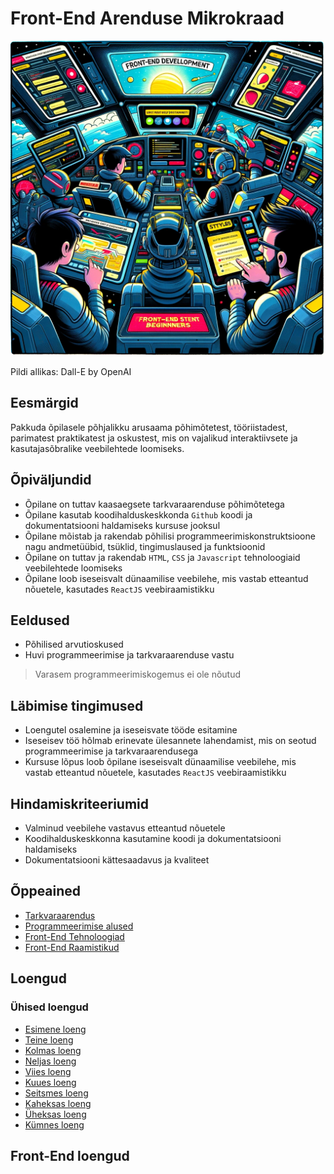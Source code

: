 # Front-End Arenduse Mikrokraad

![Front-End](Front-End.webp)

Pildi allikas: Dall-E by OpenAI

## Eesmärgid

Pakkuda õpilasele põhjalikku arusaama põhimõtetest, tööriistadest, parimatest praktikatest ja oskustest, mis on vajalikud interaktiivsete ja kasutajasõbralike veebilehtede loomiseks.

## Õpiväljundid

- Õpilane on tuttav kaasaegsete tarkvaraarenduse põhimõtetega
- Õpilane kasutab koodihalduskeskkonda `Github` koodi ja dokumentatsiooni haldamiseks kursuse jooksul
- Õpilane mõistab ja rakendab põhilisi programmeerimiskonstruktsioone nagu andmetüübid, tsüklid, tingimuslaused ja funktsioonid
- Õpilane on tuttav ja rakendab `HTML`, `CSS` ja `Javascript` tehnoloogiaid veebilehtede loomiseks
- Õpilane loob iseseisvalt dünaamilise veebilehe, mis vastab etteantud nõuetele, kasutades `ReactJS` veebiraamistikku

## Eeldused

- Põhilised arvutioskused
- Huvi programmeerimise ja tarkvaraarenduse vastu

> Varasem programmeerimiskogemus ei ole nõutud

## Läbimise tingimused

- Loengutel osalemine ja iseseisvate tööde esitamine
- Iseseisev töö hõlmab erinevate ülesannete lahendamist, mis on seotud programmeerimise ja tarkvaraarendusega
- Kursuse lõpus loob õpilane iseseisvalt dünaamilise veebilehe, mis vastab etteantud nõuetele, kasutades `ReactJS` veebiraamistikku

## Hindamiskriteeriumid

- Valminud veebilehe vastavus etteantud nõuetele
- Koodihalduskeskkonna kasutamine koodi ja dokumentatsiooni haldamiseks
- Dokumentatsiooni kättesaadavus ja kvaliteet

## Õppeained

- [Tarkvaraarendus](../Subjects/Software-Development/README.md)
- [Programmeerimise alused](../Subjects/Programming-Basics/README.md)
- [Front-End Tehnoloogiad](../Subjects/Front-End-Technologies/README.md)
- [Front-End Raamistikud](../Subjects/Front-End-Frameworks/README.md)

## Loengud

### Ühised loengud

- [Esimene loeng](../Lessons/Common-Lessons/Lesson-01/README.md)
- [Teine loeng](../Lessons/Common-Lessons/Lesson-02/README.md)
- [Kolmas loeng](../Lessons/Common-Lessons/Lesson-03/README.md)
- [Neljas loeng](../Lessons/Common-Lessons/Lesson-04/README.md)
- [Viies loeng](../Lessons/Common-Lessons/Lesson-05/README.md)
- [Kuues loeng](../Lessons/Common-Lessons/Lesson-06/README.md)
- [Seitsmes loeng](../Lessons/Common-Lessons/Lesson-07/README.md)
- [Kaheksas loeng](../Lessons/Common-Lessons/Lesson-08/README.md)
- [Üheksas loeng](../Lessons/Common-Lessons/Lesson-09/README.md)
- [Kümnes loeng](../Lessons/Common-Lessons/Lesson-10/README.md)

## Front-End loengud
